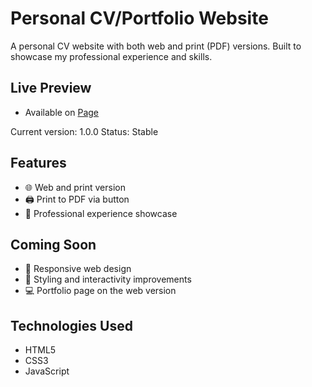 # Personal CV/Portfolio Website

A personal CV website with both web and print (PDF) versions. Built to showcase my professional experience and skills.

## Live Preview

- Available on [Page](https://emrojek.github.io/portfolio-page/)

Current version: 1.0.0
Status: Stable

## Features

- 🌐 Web and print version
- 🖨️ Print to PDF via button
- 💼 Professional experience showcase

## Coming Soon

- 📱 Responsive web design
- 🎨 Styling and interactivity improvements
- 💻 Portfolio page on the web version

## Technologies Used

- HTML5
- CSS3
- JavaScript
